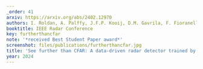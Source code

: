 ```yaml
---
_order: 41
arxiv: https://arxiv.org/abs/2402.12970
authors: I. Roldan, A. Palffy, J.F.P. Kooij, D.M. Gavrila, F. Fioranelli, A. Yaravoy
booktitle: IEEE Radar Conference
key: furtherthancfar
note: '*received Best Student Paper award*'
screenshot: files/publications/furtherthancfar.jpg
title: 'See further than CFAR: A data-driven radar detector trained by Lidar'
year: 2024
---
```


